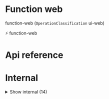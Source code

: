 # Function web

function-web (`OperationClassification` ui-web)

⚡️ function-web



# Api reference

# Internal

<details><summary>Show internal (14)</summary>
    
  # `<Flow />`




| Input      |    |    |
| ---------- | -- | -- |
| - | | |
| **Output** | `JSX.Element`   |    |



## `<FormTab />`

### Tab 1: Function Form

Uses `<FunctionForm>` component

Executes the function directly or through API (depending on whether or not it is a node-only-function or bare JS)

Don't show this tab for JSX components


| Input      |    |    |
| ---------- | -- | -- |
| props | { tsFunction: `TsFunction`, <br /> } |  |
| **Output** | `JSX.Element`   |    |



## `<FunctionExecutionTable />`

| Input      |    |    |
| ---------- | -- | -- |
| props | { tsFunction?: `TsFunction`, <br />functionExecutions: `FunctionExecution`[], <br />type: example / test / recent, <br /> } |  |
| **Output** | `JSX.Element`   |    |



## `<FunctionPage />`

| Input      |    |    |
| ---------- | -- | -- |
| - | | |
| **Output** | `JSX.Element`   |    |



## `<MyApp />`

| Input      |    |    |
| ---------- | -- | -- |
| - | | |
| **Output** | `JSX.Element`   |    |



## `<MyLayout />`

| Input      |    |    |
| ---------- | -- | -- |
| props | { pageProps: {  }, <br />nextPage: {  }, <br /> } |  |
| **Output** | `JSX.Element`   |    |



## `<Test />`

| Input      |    |    |
| ---------- | -- | -- |
| - | | |
| **Output** | `JSX.Element`   |    |



## 📄 Flow (exported const)

## 📄 FormTab (exported const)

### Tab 1: Function Form

Uses `<FunctionForm>` component

Executes the function directly or through API (depending on whether or not it is a node-only-function or bare JS)

Don't show this tab for JSX components


## 📄 FunctionExecutionTable (exported const)

## 📄 FunctionPage (exported const)

## 📄 MyLayout (exported const)

## 📄 { StoreProvider, useStore } (exported const)

## 📄 Test (exported const)

  </details>

